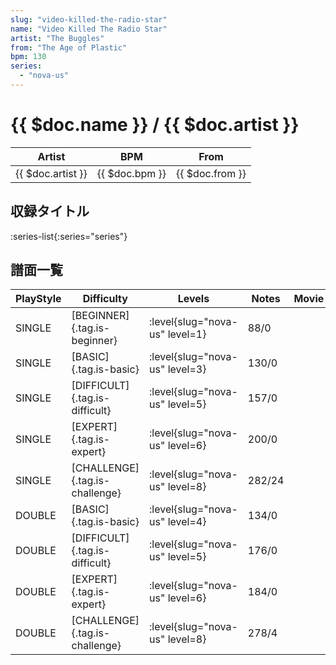 ```yaml
---
slug: "video-killed-the-radio-star"
name: "Video Killed The Radio Star"
artist: "The Buggles"
from: "The Age of Plastic"
bpm: 130
series:
  - "nova-us"
---
```


# {{ $doc.name }} / {{ $doc.artist }}

|Artist|BPM|From|
|------|---|----|
|{{ $doc.artist }}|{{ $doc.bpm }}|{{ $doc.from }}|

## 収録タイトル

:series-list{:series="series"}

## 譜面一覧

|PlayStyle|Difficulty|Levels|Notes|Movie|
|---------|----------|------|-----|-----|
|SINGLE|[BEGINNER]{.tag.is-beginner}|<div class="field is-grouped is-grouped-multiline"> :level{slug="nova-us" level=1}</div>|88/0||
|SINGLE|[BASIC]{.tag.is-basic}|<div class="field is-grouped is-grouped-multiline"> :level{slug="nova-us" level=3}</div>|130/0||
|SINGLE|[DIFFICULT]{.tag.is-difficult}|<div class="field is-grouped is-grouped-multiline"> :level{slug="nova-us" level=5}</div>|157/0||
|SINGLE|[EXPERT]{.tag.is-expert}|<div class="field is-grouped is-grouped-multiline"> :level{slug="nova-us" level=6}</div>|200/0||
|SINGLE|[CHALLENGE]{.tag.is-challenge}|<div class="field is-grouped is-grouped-multiline"> :level{slug="nova-us" level=8}</div>|282/24||
|DOUBLE|[BASIC]{.tag.is-basic}|<div class="field is-grouped is-grouped-multiline"> :level{slug="nova-us" level=4}</div>|134/0||
|DOUBLE|[DIFFICULT]{.tag.is-difficult}|<div class="field is-grouped is-grouped-multiline"> :level{slug="nova-us" level=5}</div>|176/0||
|DOUBLE|[EXPERT]{.tag.is-expert}|<div class="field is-grouped is-grouped-multiline"> :level{slug="nova-us" level=6}</div>|184/0||
|DOUBLE|[CHALLENGE]{.tag.is-challenge}|<div class="field is-grouped is-grouped-multiline"> :level{slug="nova-us" level=8}</div>|278/4||
